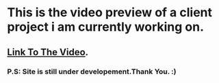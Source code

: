 # This is the video preview of a client project i am currently working on.

## [Link To The Video](https://vivekd95.github.io/Eminent/).

### P.S: Site is still under developement.Thank You. :) 


